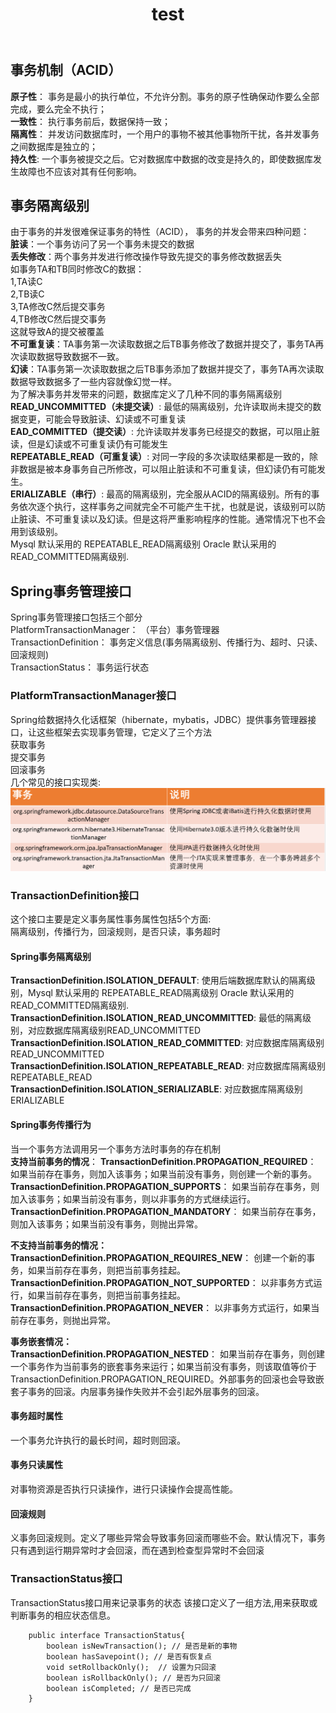 ﻿---
layout: post
title: test
tags:
- spring
categories: database
description: java实现rmi
---
## 事务机制（ACID）
**原子性**： 事务是最小的执行单位，不允许分割。事务的原子性确保动作要么全部完成，要么完全不执行；  
**一致性**： 执行事务前后，数据保持一致；  
**隔离性**： 并发访问数据库时，一个用户的事物不被其他事物所干扰，各并发事务之间数据库是独立的；  
**持久性**: 一个事务被提交之后。它对数据库中数据的改变是持久的，即使数据库发生故障也不应该对其有任何影响。  

<!-- more -->

## 事务隔离级别  
由于事务的并发很难保证事务的特性（ACID）， 事务的并发会带来四种问题：  
**脏读**：一个事务访问了另一个事务未提交的数据  
**丢失修改**：两个事务并发进行修改操作导致先提交的事务修改数据丢失  
如事务TA和TB同时修改C的数据：  
1,TA读C  
2,TB读C  
3,TA修改C然后提交事务  
4,TB修改C然后提交事务  
这就导致A的提交被覆盖  
**不可重复读**：TA事务第一次读取数据之后TB事务修改了数据并提交了，事务TA再次读取数据导致数据不一致。  
**幻读**：TA事务第一次读取数据之后TB事务添加了数据并提交了，事务TA再次读取数据导致数据多了一些内容就像幻觉一样。  
为了解决事务并发带来的问题，数据库定义了几种不同的事务隔离级别  
**READ_UNCOMMITTED（未提交读）**: 最低的隔离级别，允许读取尚未提交的数据变更，可能会导致脏读、幻读或不可重复读  
**EAD_COMMITTED（提交读）**: 允许读取并发事务已经提交的数据，可以阻止脏读，但是幻读或不可重复读仍有可能发生  
**REPEATABLE_READ（可重复读）**: 对同一字段的多次读取结果都是一致的，除非数据是被本身事务自己所修改，可以阻止脏读和不可重复读，但幻读仍有可能发生。  
**ERIALIZABLE（串行）**: 最高的隔离级别，完全服从ACID的隔离级别。所有的事务依次逐个执行，这样事务之间就完全不可能产生干扰，也就是说，该级别可以防止脏读、不可重复读以及幻读。但是这将严重影响程序的性能。通常情况下也不会用到该级别。  
Mysql 默认采用的 REPEATABLE_READ隔离级别 Oracle 默认采用的 READ_COMMITTED隔离级别.  
## Spring事务管理接口  
Spring事务管理接口包括三个部分  
PlatformTransactionManager： （平台）事务管理器  
TransactionDefinition： 事务定义信息(事务隔离级别、传播行为、超时、只读、回滚规则)   
TransactionStatus： 事务运行状态  
### PlatformTransactionManager接口  
Spring给数据持久化话框架（hibernate，mybatis，JDBC）提供事务管理器接口，让这些框架去实现事务管理，它定义了三个方法  
获取事务  
提交事务  
回滚事务  
几个常见的接口实现类:  
![RMI流程](\assets\img\dbTransaction_1.png)  
### TransactionDefinition接口  
这个接口主要是定义事务属性事务属性包括5个方面:  
隔离级别，传播行为，回滚规则，是否只读，事务超时  
#### Spring事务隔离级别  
**TransactionDefinition.ISOLATION_DEFAULT**: 使用后端数据库默认的隔离级别，Mysql 默认采用的 REPEATABLE_READ隔离级别 Oracle 默认采用的 READ_COMMITTED隔离级别.  
**TransactionDefinition.ISOLATION_READ_UNCOMMITTED**: 最低的隔离级别，对应数据库隔离级别READ_UNCOMMITTED  
**TransactionDefinition.ISOLATION_READ_COMMITTED**: 对应数据库隔离级别READ_UNCOMMITTED  
**TransactionDefinition.ISOLATION_REPEATABLE_READ**: 对应数据库隔离级别REPEATABLE_READ  
**TransactionDefinition.ISOLATION_SERIALIZABLE**: 对应数据库隔离级别ERIALIZABLE  
#### Spring事务传播行为  
当一个事务方法调用另一个事务方法时事务的存在机制  
**支持当前事务的情况**：
**TransactionDefinition.PROPAGATION_REQUIRED**： 如果当前存在事务，则加入该事务；如果当前没有事务，则创建一个新的事务。  
**TransactionDefinition.PROPAGATION_SUPPORTS**： 如果当前存在事务，则加入该事务；如果当前没有事务，则以非事务的方式继续运行。  
**TransactionDefinition.PROPAGATION_MANDATORY**： 如果当前存在事务，则加入该事务；如果当前没有事务，则抛出异常。  
  
**不支持当前事务的情况：**  
**TransactionDefinition.PROPAGATION_REQUIRES_NEW**： 创建一个新的事务，如果当前存在事务，则把当前事务挂起。  
**TransactionDefinition.PROPAGATION_NOT_SUPPORTED**： 以非事务方式运行，如果当前存在事务，则把当前事务挂起。  
**TransactionDefinition.PROPAGATION_NEVER**： 以非事务方式运行，如果当前存在事务，则抛出异常。  
  
**事务嵌套情况：**  
**TransactionDefinition.PROPAGATION_NESTED**： 如果当前存在事务，则创建一个事务作为当前事务的嵌套事务来运行；如果当前没有事务，则该取值等价于TransactionDefinition.PROPAGATION_REQUIRED。外部事务的回滚也会导致嵌套子事务的回滚。内层事务操作失败并不会引起外层事务的回滚。  
#### 事务超时属性  
一个事务允许执行的最长时间，超时则回滚。  
#### 事务只读属性  
对事物资源是否执行只读操作，进行只读操作会提高性能。  
#### 回滚规则  
义事务回滚规则。定义了哪些异常会导致事务回滚而哪些不会。默认情况下，事务只有遇到运行期异常时才会回滚，而在遇到检查型异常时不会回滚  
### TransactionStatus接口  
TransactionStatus接口用来记录事务的状态 该接口定义了一组方法,用来获取或判断事务的相应状态信息。  
```
	public interface TransactionStatus{
		boolean isNewTransaction(); // 是否是新的事物
		boolean hasSavepoint(); // 是否有恢复点
		void setRollbackOnly();  // 设置为只回滚
		boolean isRollbackOnly(); // 是否为只回滚
		boolean isCompleted; // 是否已完成
	} 
```






